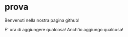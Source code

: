 # prova

Benvenuti nella nostra pagina github!

E' ora di aggiungere qualcosa!
Anch'io aggiungo qualcosa!
